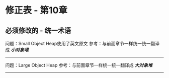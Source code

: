 # 修正表 - 第10章

## 必须修改的 - 统一术语

问题：Small Object Heap使用了英文原文
参考：与前面章节一样统一统一翻译成 ***小对象堆***

------

问题：Large Object Heap
参考：与前面章节一样统一统一翻译成 ***大对象堆***

------
